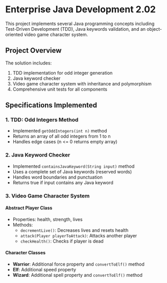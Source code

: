 # Enterprise Java Development 2.02

This project implements several Java programming concepts including Test-Driven Development (TDD), Java keywords validation, and an object-oriented video game character system.

## Project Overview

The solution includes:
1. TDD implementation for odd integer generation
2. Java keyword checker
3. Video game character system with inheritance and polymorphism
4. Comprehensive unit tests for all components

## Specifications Implemented

### 1. TDD: Odd Integers Method
- Implemented `getOddIntegers(int n)` method
- Returns an array of all odd integers from 1 to n
- Handles edge cases (n <= 0 returns empty array)

### 2. Java Keyword Checker
- Implemented `containsJavaKeyword(String input)` method
- Uses a complete set of Java keywords (reserved words)
- Handles word boundaries and punctuation
- Returns true if input contains any Java keyword

### 3. Video Game Character System
#### Abstract Player Class
- Properties: health, strength, lives
- Methods:
  - `decrementLive()`: Decreases lives and resets health
  - `attack(Player playerToAttack)`: Attacks another player
  - `checkHealth()`: Checks if player is dead

#### Character Classes
- **Warrior**: Additional force property and `convertToElf()` method
- **Elf**: Additional speed property
- **Wizard**: Additional spell property and `convertToElf()` method
